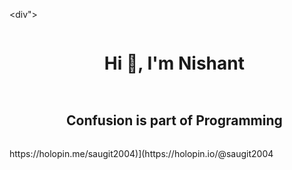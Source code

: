 <div">
  <ul align="center">
    <summary><h1 style="display: inline-block">Hi 👋, I'm Nishant</h1></summary>
  </ul>
</div>
<div id="user-content">
  <ul align="center">
    <summary><h2 style="display: inline-block">Confusion is part of Programming</h2></summary>
  </ul>
</div>
<div>
    https://holopin.me/saugit2004)](https://holopin.io/@saugit2004
</div>
